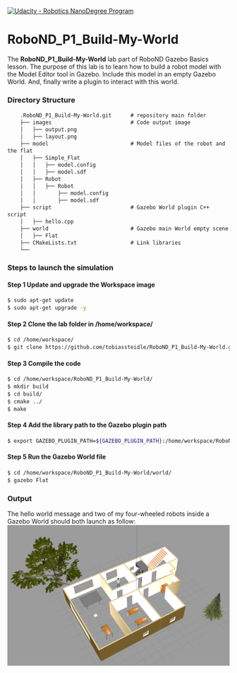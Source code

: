 [![Udacity - Robotics NanoDegree Program](https://s3-us-west-1.amazonaws.com/udacity-robotics/Extra+Images/RoboND_flag.png)](https://www.udacity.com/robotics)

# RoboND_P1_Build-My-World
The **RoboND_P1_Build-My-World** lab part of RoboND Gazebo Basics lesson. The purpose of this lab is to learn how to build a robot model with the Model Editor tool in Gazebo. Include this model in an empty Gazebo World. And, finally write a plugin to interact with this world.  

### Directory Structure
```
    .RoboND_P1_Build-My-World.git      # repository main folder 
    ├── images                         # Code output image                   
    │   ├── output.png
    │   ├── layout.png
    ├── model                          # Model files of the robot and the flat
    │   ├── Simple_Flat
    │   │   ├── model.config
    │   │   ├── model.sdf
    │   ├── Robot
    │   │   ├── Robot
    │   │       ├── model.config
    │   │       ├── model.sdf
    ├── script                         # Gazebo World plugin C++ script      
    │   ├── hello.cpp
    ├── world                          # Gazebo main World empty scene
    │   ├── Flat
    ├── CMakeLists.txt                 # Link libraries 
    └──                              
```

### Steps to launch the simulation

#### Step 1 Update and upgrade the Workspace image
```sh
$ sudo apt-get update
$ sudo apt-get upgrade -y
```

#### Step 2 Clone the lab folder in /home/workspace/
```sh
$ cd /home/workspace/
$ git clone https://github.com/tobiassteidle/RoboND_P1_Build-My-World.git
```

#### Step 3 Compile the code
```sh
$ cd /home/workspace/RoboND_P1_Build-My-World/
$ mkdir build
$ cd build/
$ cmake ../
$ make
```

#### Step 4 Add the library path to the Gazebo plugin path  
```sh
$ export GAZEBO_PLUGIN_PATH=${GAZEBO_PLUGIN_PATH}:/home/workspace/RoboND_P1_Build-My-World/build
```

#### Step 5 Run the Gazebo World file  
```sh
$ cd /home/workspace/RoboND_P1_Build-My-World/world/
$ gazebo Flat
```

### Output
The hello world message and two of my four-wheeled robots inside a Gazebo World should both launch as follow: 
![alt text](images/output.png)


    
 
